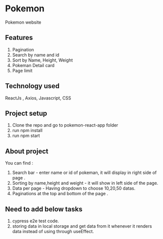 # Pokemon

Pokemon website

## Features

1. Pagination
2. Search by name and id
3. Sort by Name, Height, Weight
4. Pokeman Detail card
5. Page limit

## Technology used 
ReactJs , Axios, Javascript, CSS

## Project setup
1. Clone the repo and go to pokemon-react-app folder
2. run npm install
3. run npm start

## About project
You can find :
1. Search bar - enter name or id of pokeman, it will display in right side of page .
2. Sorting by name,height and weight - it will show in left side of the page.
3. Data per page - Having dropdown to choose 10,20,50 datas.
4. Paginations at the top and bottom of the page .

## Need to add below tasks
1. cypress e2e test code.
2. storing data in local storage and get data from it whenever it renders data instead of using through useEffect.
